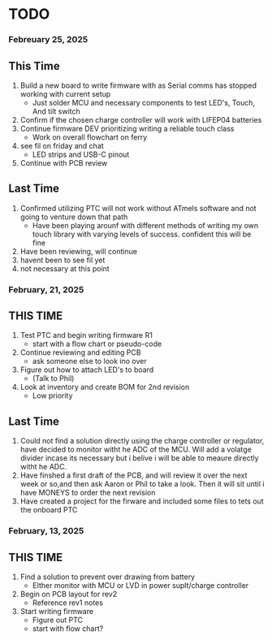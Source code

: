 # TODO 
### Febreuary 25, 2025
## This Time
1. Build a new board to write firmware with as Serial comms has stopped working with current setup
    - Just solder MCU and necessary components to test LED's, Touch, And tilt switch
2. Confirm if the chosen charge controller will work with LIFEP04 batteries
3. Continue firmware DEV prioritizing writing a reliable touch class
    - Work on overall flowchart on ferry
4. see fil on friday and chat
     - LED strips and USB-C pinout
5. Continue with PCB review
## Last Time
1. Confirmed utilizing PTC will not work without ATmels software and not going to venture down that path
     - Have been playing arounf with different methods of writing my own touch library with varying levels of success.
     confident this will be fine
2. Have been reviewing, will continue
3. havent been to see fil yet
4. not necessary at this point

### February, 21, 2025
## THIS TIME
1. Test PTC and begin writing firmware R1 
    - start with a flow chart or pseudo-code
2. Continue reviewing and editing PCB
    - ask someone else to look ino over 
3. Figure out how to attach LED's to board 
    - (Talk to Phil)
4. Look at inventory and create BOM for 2nd revision
    - Low priority

## Last Time 
1. Could not find a solution directly using the charge controller or regulator, have decided to monitor witht he ADC of the MCU. Will add a volatge divider incase its necessary but i belive i will be able to meaure directly witht he ADC. 
2. Have finshed a first draft of the PCB, and will review it over the next week or so,and then ask Aaron or Phil to take a look. Then it will sit until i have MONEYS to order the next revision
3. Have created  a project for the firware and included some files to tets out the onboard PTC

### February, 13, 2025
## THIS TIME
1. Find a solution to prevent over drawing from battery
    - EIther monitor with MCU or LVD in power suplt/charge controller
2. Begin on PCB layout for rev2
    - Reference rev1 notes
3. Start writing firmware
    - Figure out PTC
    - start with flow chart? 